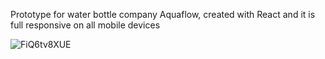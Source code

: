 Prototype for water bottle company Aquaflow, created with React and it is full responsive on all mobile devices




![FiQ6tv8XUE](https://user-images.githubusercontent.com/55788038/232694744-a2e2aae6-c360-4e01-aa90-0685266f876b.png)
